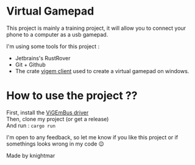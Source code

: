 # Virtual Gamepad 
This project is mainly a training project, it will allow you to connect your phone to a computer as a usb gamepad. 

I'm using some tools for this project : 
  - Jetbrains's RustRover
  - Git + Github
  - The crate [vigem client](https://docs.rs/vigem-client/0.1.4/vigem_client/) used to create a virtual gamepad on windows.


# How to use the project ??
First, install the [ViGEmBus driver](https://github.com/nefarius/ViGEmBus/releases/tag/v1.22.0)  
Then, clone my project (or get a release)  
And run : `cargo run`  

I'm open to any feedback, so let me know if you like this project or if somethings looks wrong in my code 😉

Made by knightmar
